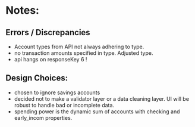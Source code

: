 # Notes:

## Errors / Discrepancies
* Account types from API not always adhering to type.
* no transaction amounts specified in type. Adjusted type.
* api hangs on responseKey 6 !

## Design Choices:
* chosen to ignore savings accounts
* decided not to make a validator layer or a data cleaning layer. UI will be robust to handle bad or incomplete data.
* spending power is the dynamic sum of accounts with checking and early_incom properties.